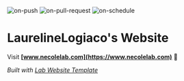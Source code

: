 
  ![on-push](../../actions/workflows/on-push.yaml/badge.svg)
  ![on-pull-request](../../actions/workflows/on-pull-request.yaml/badge.svg)
  ![on-schedule](../../actions/workflows/on-schedule.yaml/badge.svg)

  # LaurelineLogiaco's Website

  Visit **[www.necolelab.com](https://www.necolelab.com)** 🚀

  _Built with [Lab Website Template](https://greene-lab.gitbook.io/lab-website-template-docs)_
